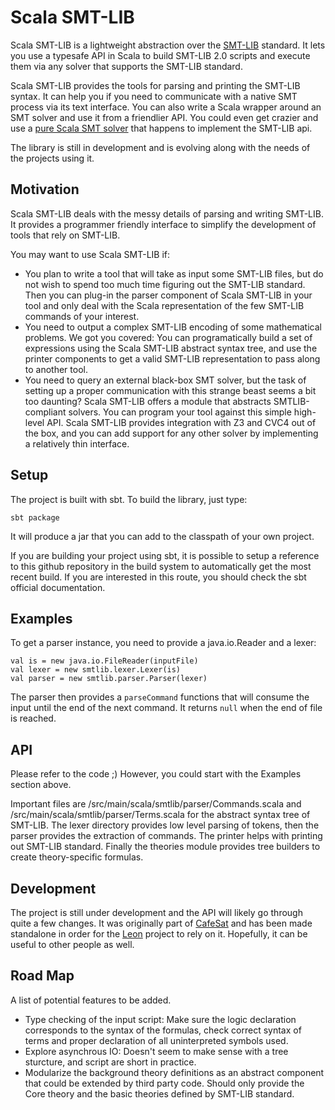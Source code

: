 Scala SMT-LIB
=============

Scala SMT-LIB is a lightweight abstraction over the
[SMT-LIB](http://www.smtlib.org/) standard.  It lets you use a typesafe
API in Scala to build SMT-LIB 2.0 scripts and execute them via any solver that
supports the SMT-LIB standard.

Scala SMT-LIB provides the tools for parsing and printing the SMT-LIB syntax.
It can help you if you need to communicate with a native SMT process via its
text interface. You can also write a Scala wrapper around an SMT solver and use
it from a friendlier API. You could even get crazier and use a [pure Scala SMT
solver](https://github.com/regb/scabolic) that happens to implement the SMT-LIB
api.

The library is still in development and is evolving along with the needs of the
projects using it.

Motivation
----------

Scala SMT-LIB deals with the messy details of parsing and writing SMT-LIB. It
provides a programmer friendly interface to simplify the development of tools
that rely on SMT-LIB.

You may want to use Scala SMT-LIB if:
* You plan to write a tool that will take as input some SMT-LIB files, but do
  not wish to spend too much time figuring out the SMT-LIB standard. Then you can
  plug-in the parser component of Scala SMT-LIB in your tool and only deal with
  the Scala representation of the few SMT-LIB commands of your interest.
* You need to output a complex SMT-LIB encoding of some mathematical problems. We got
  you covered: You can programatically build a set of expressions using the
  Scala SMT-LIB abstract syntax tree, and use the printer components to get
  a valid SMT-LIB representation to pass along to another tool.
* You need to query an external black-box SMT solver, but the task of setting
  up a proper communication with this strange beast seems a bit too daunting? 
  Scala SMT-LIB offers a module that abstracts SMTLIB-compliant solvers. You can 
  program your tool against this simple high-level API. Scala SMT-LIB provides 
  integration with Z3 and CVC4 out of the box, and you can add support for 
  any other solver by implementing a relatively thin interface.
   

Setup
-----

The project is built with sbt. To build the library, just type:

    sbt package

It will produce a jar that you can add to the classpath of your own project.

If you are building your project using sbt, it is possible to setup a reference
to this github repository in the build system to automatically get the most
recent build. If you are interested in this route, you should check the sbt
official documentation.

Examples
--------

To get a parser instance, you need to provide a java.io.Reader and a lexer:

    val is = new java.io.FileReader(inputFile)
    val lexer = new smtlib.lexer.Lexer(is)
    val parser = new smtlib.parser.Parser(lexer)

The parser then provides a `parseCommand` functions that will consume the input
until the end of the next command. It returns `null` when the end of file is
reached.


API
---

Please refer to the code ;) However, you could start with the Examples section
above.

Important files are /src/main/scala/smtlib/parser/Commands.scala and
/src/main/scala/smtlib/parser/Terms.scala for the abstract syntax tree of SMT-LIB.
The lexer directory provides low level parsing of tokens, then the parser provides
the extraction of commands. The printer helps with printing out SMT-LIB standard.
Finally the theories module provides tree builders to create theory-specific formulas.


Development
-----------

The project is still under development and the API will likely go through quite a few
changes. It was originally part of [CafeSat](https://github.com/regb/scabolic)
and has been made standalone in order for the
[Leon](https://github.com/epfl-lara/leon) project to rely on it.
Hopefully, it can be useful to other people as well.

Road Map
--------

A list of potential features to be added.

* Type checking of the input script: Make sure the logic declaration corresponds to the syntax of the formulas,
  check correct syntax of terms and proper declaration of all uninterpreted symbols used.
* Explore asynchrous IO: Doesn't seem to make sense with a tree sturcture, and script are short in practice.
* Modularize the background theory definitions as an abstract component that could be extended by third party
  code. Should only provide the Core theory and the basic theories defined by SMT-LIB standard.
